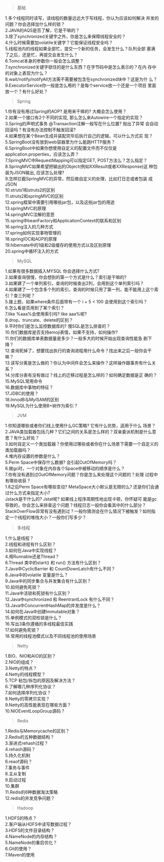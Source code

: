 > 基础

1.多个线程同时读写，读线程的数量远远大于写线程，你认为应该如何解决 并发的问题？你会选择加什么样的锁？<br>
2.JAVA的AQS是否了解，它是⼲嘛的？<br>
3.除了synchronized关键字之外，你是怎么来保障线程安全的？<br>
4.什么时候需要加volatile关键字？它能保证线程安全吗？<br>
5.线程池内的线程如果全部忙，提交⼀个新的任务，会发⽣什么？队列全部 塞满了之后，还是忙，再提交会发⽣什么？<br>
6.Tomcat本身的参数你⼀般会怎么调整？<br>
7.synchronized关键字锁住的是什么东⻄？在字节码中是怎么表示的？在内 存中的对象上表现为什么？<br>
8.wait/notify/notifyAll⽅法需不需要被包含在synchronized块中？这是为什 么？<br>
9.ExecutorService你⼀般是怎么⽤的？是每个service放⼀个还是⼀个项⽬ ⾥⾯放⼀个？有什么好处？<br>

> Spring

1.你有没有⽤过Spring的AOP? 是⽤来⼲嘛的? ⼤概会怎么使⽤？<br>
2.如果⼀个接⼝有2个不同的实现, 那么怎么来Autowire⼀个指定的实现？<br>
3.Spring的声明式事务 @Transaction注解⼀般写在什么位置? 抛出了异常 会⾃动回滚吗？有没有办法控制不触发回滚?<br>
4.如果想在某个Bean⽣成并装配完毕后执⾏⾃⼰的逻辑，可以什么⽅式实 现？<br>
5.SpringBoot没有放到web容器⾥为什么能跑HTTP服务？<br>
6.SpringBoot中如果你想使⽤⾃定义的配置⽂件⽽不仅仅是 application.properties，应该怎么弄？<br>
7.SpringMVC中RequestMapping可以指定GET, POST⽅法么？怎么指定？<br>
8.SpringMVC如果希望把输出的Object(例如XXResult或者XXResponse)这 种包装为JSON输出, 应该怎么处理?<br>
9.怎样拦截SpringMVC的异常，然后做⾃定义的处理，⽐如打⽇志或者包装 成JSON<br>
10.struts1和struts2的区别<br>
11.struts2和springMVC的区别<br>
12.spring框架中需要引用哪些jar包，以及这些jar包的用途<br>
13.springMVC的原理<br>
14.springMVC注解的意思<br>
15.spring中beanFactory和ApplicationContext的联系和区别<br>
16.spring注入的几种方式<br>
17.spring如何实现事物管理的<br>
18.springIOC和AOP的原理<br>
19.hibernate中的1级和2级缓存的使用方式以及区别原理<br>
20.spring中循环注入的方式<br>

> MySQL<br>

1.如果有很多数据插入MYSQL 你会选择什么方式?<br>
2.如果查询很慢，你会想到的第⼀个⽅式是什么？索引是⼲嘛的?<br>
3.如果建了一个单列索引，查询的时候查出2列，会用到这个单列索引吗？<br>
4.如果建了一个包含多个列的索引，查询的时候只用了第一列，能不能用上这个索引？查三列呢？<br>
5.接上题，如果where条件后⾯带有⼀个 i + 5 < 100 会使用到这个索引吗？<br>
6.怎么看是否用到了某个索引？<br>
7.like %aaa%会使用索引吗? like aaa%呢?<br>
8.drop、truncate、delete的区别？<br>
9.平时你们是怎么监控数据库的? 慢SQL是怎么排查的？<br>
10.你们数据库是否支持emoji表情，如果不支持，如何操作?<br>
11.你们的数据库单表数据量是多少？一般多大的时候开始出现查询性能急 剧下降？<br>
12.查询死掉了，想要找出执行的查询进程用什么命令？找出来之后一般你会干嘛？<br>
13.读写分离是怎么做的？你认为中间件会怎么来操作？这样操作跟事务有什么关系？ <br>
14.分库分表有没有做过？线上的迁移过程是怎么样的？如何确定数据是正 确的？<br>
15.MySQL常用命令<br>
16.数据库中事物的特征？<br>
17.JDBC的使用？<br>
18.InnodB与MyISAM的区别<br>
19.MySQL为什么使用B+树作为索引？<br>

> JVM

1.你知道哪些或者你们线上使用什么GC策略? 它有什么优势，适用于什么 场景？<br>
2.JAVA类加载器包括几种？它们之间的关系是怎么样的？双亲委派机制是什么意思？有什么好处？<br>
3.如何自定义一个类加载器？你使用过哪些或者你在什么场景下需要一个自定义的类加载器吗？<br>
4.堆内存设置的参数是什么？ <br>
5.Perm Space中保存什么数据? 会引起OutOfMemory吗？ <br>
6.做gc时，一个对象在内存各个Space中被移动的顺序是什么？<br>
7.你有没有遇到过OutOfMemory问题？你是怎么来处理这个问题的？处理 过程中有哪些收获？<br>
1.8之后Perm Space有哪些变动? MetaSpace大小默认是无限的么? 还是你们会通过什么方式来指定大小?<br>
Jstack是干什么的? Jstat呢? 如果线上程序周期性地出现卡顿，你怀疑可 能是gc导致的，你会怎么来排查这个问题？线程日志一般你会看其中的什么部分？<br>
StackOverFlow异常有没有遇到过？一般你猜测会在什么情况下被触发？如何指定一个线程的堆栈大小？一般你们写多少？<br>

> 多线程

1.什么是线程？<br>
2.线程和进程有什么区别？<br>
3.如何在Java中实现线程？<br>
4.用Runnable还是Thread？<br>
6.Thread 类中的start() 和 run() 方法有什么区别？<br>
7.Java中CyclicBarrier 和 CountDownLatch有什么不同？<br>
8.Java中的volatile 变量是什么？<br>
9.Java中的同步集合与并发集合有什么区别？<br>
10.如何避免死锁？<br>
11.Java中活锁和死锁有什么区别？<br>
12.Java中synchronized 和 ReentrantLock 有什么不同？<br>
13.Java中ConcurrentHashMap的并发度是什么？<br>
14.如何在Java中创建Immutable对象？<br>
15.单例模式的双检锁是什么？<br>
16.写出3条你遵循的多线程最佳实践<br>
17.如何避免死锁？<br>
18.常用的线程池模式以及不同线程池的使用场景<br>

> Netty

1.BIO、NIO和AIO的区别？<br>
2.NIO的组成？<br>
3.Netty的特点？<br>
4.Netty的线程模型？<br>
5.TCP 粘包/拆包的原因及解决方法？<br>
6.了解哪几种序列化协议？<br>
7.如何选择序列化协议？<br>
8.Netty的零拷贝实现？<br>
9.Netty的高性能表现在哪些方面？<br>
10.NIOEventLoopGroup源码？<br>

> Redis

1.Redis与Memorycache的区别？<br>
2.Redis的五种数据结构？<br>
3.渐进式rehash过程？<br>
4.rehash源码？<br>
5.持久化机制<br>
6.reaof源码？<br>
7.事务与事件<br>
8.主从复制<br>
9.启动过程<br>
10.集群<br>
11.Redis的6种数据淘汰策略<br>
12.redis的并发竞争问题？<br>

> Hadoop

1.HDFS的特点？<br>
2.客户端从HDFS中读写数据过程？<br>
3.HDFS的文件目录结构？<br>
4.NameNode的内存结构？<br>
5.NameNode的重启优化？<br>
6.Git的使用？<br>
7.Maven的使用
